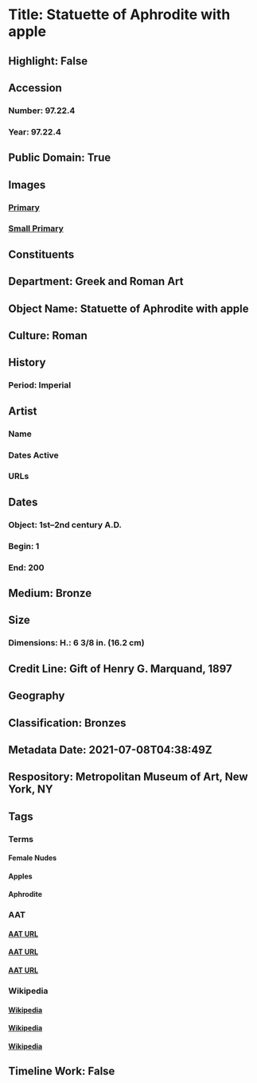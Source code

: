 # Title: Statuette of Aphrodite with apple
## Highlight: False
## Accession
### Number: 97.22.4
### Year: 97.22.4
## Public Domain: True
## Images
### [Primary](https://images.metmuseum.org/CRDImages/gr/original/DP20322.jpg)
### [Small Primary](https://images.metmuseum.org/CRDImages/gr/web-large/DP20322.jpg)
## Constituents
## Department: Greek and Roman Art
## Object Name: Statuette of Aphrodite with apple
## Culture: Roman
## History
### Period: Imperial
## Artist
### Name
### Dates Active
### URLs
## Dates
### Object: 1st–2nd century A.D.
### Begin: 1
### End: 200
## Medium: Bronze
## Size
### Dimensions: H.: 6 3/8 in. (16.2 cm)
## Credit Line: Gift of Henry G. Marquand, 1897
## Geography
## Classification: Bronzes
## Metadata Date: 2021-07-08T04:38:49Z
## Respository: Metropolitan Museum of Art, New York, NY
## Tags
### Terms
#### Female Nudes
#### Apples
#### Aphrodite
### AAT
#### [AAT URL](http://vocab.getty.edu/page/aat/300189568)
#### [AAT URL](http://vocab.getty.edu/page/aat/300266417)
#### [AAT URL](http://vocab.getty.edu/page/ia/901000612)
### Wikipedia
#### [Wikipedia]()
#### [Wikipedia]()
#### [Wikipedia]()
## Timeline Work: False